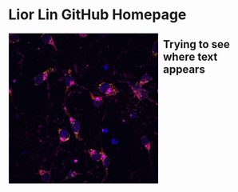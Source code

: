 # Lior Lin GitHub Homepage

<img src="https://github.com/LiorLin/LiorLin.github.io/blob/main/Composite_neuron_image_screenshot.jpg" align="left" width="300" style="margin-right: 10px;"> 

## Trying to see where text appears
